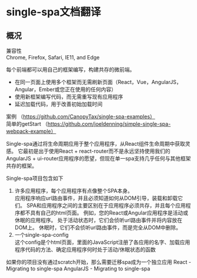 # single-spa文档翻译

## 概况
兼容性 <br>
Chrome, Firefox, Safari, IE11, and Edge

每个前端都可以用自己的框架编写，构建共存的微前端。
* 在同一页面上使用多个框架而无需刷新页面（React，Vue，AngularJS，Angular，Ember或您正在使用的任何内容）
* 使用新框架编写代码，而无需重写现有应用程序
* 延迟加载代码，用于改善初始加载时间

案例 （https://github.com/CanopyTax/single-spa-examples） <br>
简单的getStart （https://github.com/joeldenning/simple-single-spa-webpack-example）

Single-spa通过将生命周期应用于整个应用程序，从React组件生命周期中获取灵感。 它最初是出于使用React + react-router而不是永远坚持使用我们的AngularJS + ui-router应用程序的愿望，但现在单一spa支持几乎任何与其他框架共存的框架。

Single-spa项目包含如下
1. 许多应用程序，每个应用程序有点像整个SPA本身。 <br>
应用程序响应url路由事件，并且必须知道如何从DOM引导，装载和卸载它们。 SPA和应用程序之间的主要区别在于应用程序必须共存，并且每个应用程序都不具有自己的html页面。 例如，您的React或Angular应用程序是活动或休眠的应用程序。 处于活动状态时，它们会侦听url路由事件并将内容放在DOM上。 休眠时，它们不会侦听url路由事件，而是完全从DOM中删除。
2. 一个single-spa-config <br>
这个config是个html页面，里面的JavaScript注册了各应用的名字、加载应用程序代码的方法、确定应用程序何时处于活动/休眠状态的函数

如果你的项目没有通过scratch开始，那么需要迁移spa成为一个独立应用
React - Migrating to single-spa
AngularJS - Migrating to single-spa
